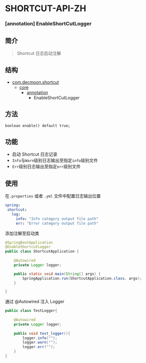 # SHORTCUT-API-ZH

### [annotation] EnableShortCutLogger


简介
-
> Shortcut 日志启动注解


结构
-
+ [com.decmoon.shortcut](API-zh.md)
    + [core](package-core-zh.md)
        + [annotation](package-annotation-zh.md)
            + EnableShortCutLogger

方法
-
````
boolean enable() default true;
````

功能
-
+ 启动 Shortcut 日志记录
+ `Info`与`Warn`级别日志输出至指定`info`级别文件
+ `Err`级别日志输出至指定`err`级别文件

使用
-
在`.properties` 或者 `.yml` 文件中配置日志输出位置

 ````yml
spring:
  shortcut:
    log:
      info: "Info category output file path"
      err: "Error category output file path"
````
添加注解至启动类
````java
@SpringBootApplication
@EnableShortcutLogger
public class ShortcutApplication {
    
    @Autowired
    private Logger logger;

    public static void main(String[] args) {
        SpringApplication.run(ShortcutApplication.class, args);
    }

}
````
通过 @Autowired 注入 Logger 
````java
public class TestLogger{
    
    @Autowired
    private Logger logger;
    
    public void test_logger(){
        logger.info("");
        logger.warn("");
        logger.err("");
    }
}
````